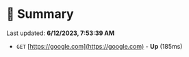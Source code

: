 # 📖 Summary
Last updated: **6/12/2023, 7:53:39 AM**

- `GET` [https://google.com](https://google.com) - **Up** (185ms)
